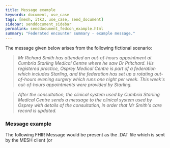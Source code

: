 ```yaml
---
title: Message example
keywords: document, use_case
tags: [mesh, itk3, use_case, send_document]
sidebar: senddocument_sidebar
permalink: senddocument_fedcon_example.html
summary: "Federated encounter summary - example message."
---
```


The message given below arises from the following fictional scenario:

>*Mr Richard Smith has attended an out-of-hours appointment at Cumbria Starling Medical Centre where he saw Dr Pritchard. His registered practice, Osprey Medical Centre is part of a federation which includes Starling, and the federation has set up a rotating out-of-hours evening surgery which runs one night per week. This week's out-of-hours appointments were provided by Starling.*

>*After the consultation, the clinical system used by Cumbria Starling Medical Centre sends a message to the clinical system used by Osprey with details of the consultation, in order that Mr Smith's care record is updated.*

### Message example ###

The following FHIR Message would be present as the .DAT file which is sent by the MESH client (or

<script src="https://gist.github.com/briandiggle/bc220057d3e5004fb247a77bf324e6d5.js"></script>